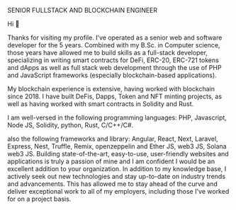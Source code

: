 SENIOR FULLSTACK AND BLOCKCHAIN ENGINEER

Hi 👋

Thanks for visiting my profile.
I’ve operated as a senior web and software developer for the 5 years. Combined with my B.Sc. in Computer science, those years have allowed me to build skills as a full-stack developer, 
specializing in writing smart contracts for DeFi, ERC-20, ERC-721 tokens and dApps as well as full stack web development 
through the use of PHP and JavaScript frameworks (especially blockchain-based applications).

My blockchain experience is extensive, having worked with blockchain since 2018. 
I have built DeFis, Dapps, Token and NFT minting projects, as well as having worked with smart contracts in Solidity and Rust.

I am well-versed in the following programming languages:
PHP, Javascript, Node JS, Solidity, python, Rust, C/C++/C#.

also the following frameworks and library:
Angular, React, Next, Laravel, Express, Nest, Truffle, Remix, openzeppelin and Ether JS, web3 JS, Solana web3 JS.
Building state-of-the-art, easy-to-use, user-friendly websites and applications is truly a passion of mine and I am confident I would be an excellent addition to your organization. In addition to my knowledge base, I actively seek out new technologies and stay up-to-date on industry trends and advancements. This has allowed me to stay ahead of the curve and deliver exceptional work to all of my employers, including those I've worked for on a project basis.



